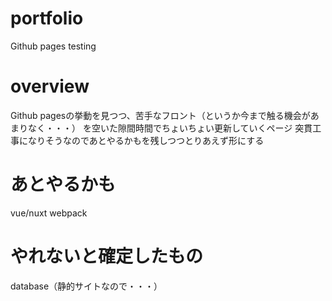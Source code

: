 # portfolio
Github pages testing

# overview
Github pagesの挙動を見つつ、苦手なフロント（というか今まで触る機会があまりなく・・・）
を空いた隙間時間でちょいちょい更新していくページ
突貫工事になりそうなのであとやるかもを残しつつとりあえず形にする

# あとやるかも
vue/nuxt
webpack

# やれないと確定したもの
database（静的サイトなので・・・）
